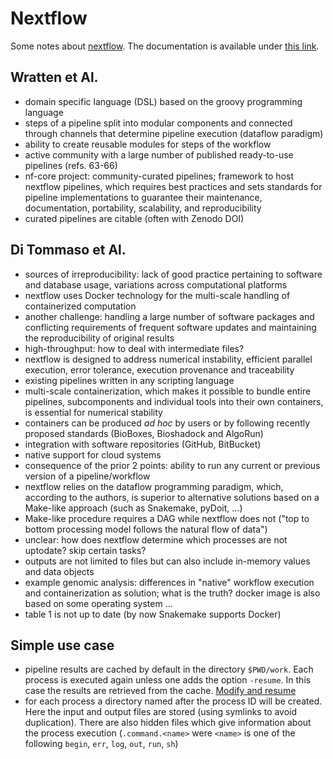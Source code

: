 Nextflow
========
Some notes about [nextflow](https://nextflow.io/). The documentation is available under [this link](https://www.nextflow.io/docs/latest/index.html).

Wratten et Al.
--------------
* domain specific language (DSL) based on the groovy programming language
* steps of a pipeline split into modular components and connected through channels that determine pipeline execution (dataflow paradigm)
* ability to create reusable modules for steps of the workflow
* active community with a large number of published ready-to-use pipelines (refs. 63-66)
* nf-core project: community-curated pipelines; framework to host nextflow pipelines, which requires best practices and sets standards for pipeline implementations to guarantee their maintenance, documentation, portability, scalability, and reproducibility
* curated pipelines are citable (often with Zenodo DOI) 

Di Tommaso et Al.
-----------------
* sources of irreproducibility: lack of good practice pertaining to software and database usage, variations across computational platforms
* nextflow uses Docker technology for the multi-scale handling of containerized computation
* another challenge: handling a large number of software packages and conflicting requirements of frequent software updates and maintaining the reproducibility of original results
* high-throughput: how to deal with intermediate files?
* nextflow is designed to address numerical instability, efficient parallel execution, error tolerance, execution provenance and traceability
* existing pipelines written in any scripting language
* multi-scale containerization, which makes it possible to bundle entire pipelines, subcomponents and individual tools into their own containers, is essential for numerical stability
* containers can be produced *ad hoc* by users or by following recently proposed standards (BioBoxes, Bioshadock and AlgoRun)
* integration with software repositories (GitHub, BitBucket)
* native support for cloud systems
* consequence of the prior 2 points: ability to run any current or previous version of a pipeline/workflow
* nextflow relies on the dataflow programming paradigm, which, according to the authors, is superior to alternative solutions based on a Make-like approach (such as Snakemake, pyDoit, ...)
* Make-like procedure requires a DAG while nextflow does not ("top to bottom processing model follows the natural flow of data")
* unclear: how does nextflow determine which processes are not uptodate? skip certain tasks?
* outputs are not limited to files but can also include in-memory values and data objects
* example genomic analysis: differences in "native" workflow execution and containerization as solution; what is the truth? docker image is also based on some operating system ...
* table 1 is not up to date (by now Snakemake supports Docker)

Simple use case
---------------
* pipeline results are cached by default in the directory `$PWD/work`. Each process is executed again unless one adds the option `-resume`. In this case the results are retrieved from the cache. [Modify and resume](https://www.nextflow.io/docs/latest/getstarted.html#modify-and-resume)
* for each process a directory named after the process ID will be created. Here the input and output files are stored (using symlinks to avoid duplication). There are also hidden files which give information about the process execution (`.command.<name>` were `<name>` is one of the following `begin`, `err`, `log`, `out`, `run`, `sh`)
